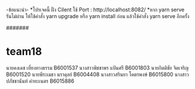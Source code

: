 -ข้อแนะนำ-
*โปรเจคนี้ ฝั่ง Cilent ใช้ Port : http://localhost:8082/
*หาก yarn serve รันไม่ผ่าน ให้ใช้คำสั่ง  yarn upgrade หรือ yarn install ก่อน แล้วใช้คำสั่ง yarn serve อีกครั้ง

#######

# team18
นายคงเดช เที่ยงทางธรรม B6001537
นางสาวพิชชาพร แป้นศรี B6001803
นายกิตติชัย  จิตเจริญ B6001520
นายพีระเมธา นราดุลย์ B6004408
นางสาวสรินยา โคตรพงษ์ B6015800
นางสาวปภัชชานันท์ คำทะเนตร B6015886

